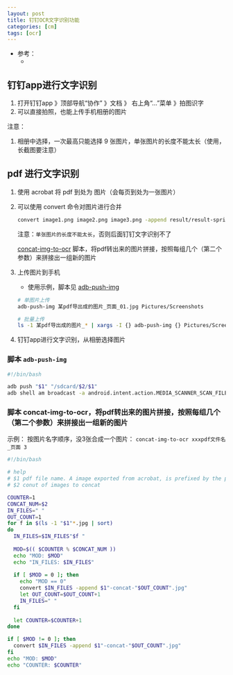 ```yaml
---
layout: post
title: 钉钉OCR文字识别功能
categories: [cm]
tags: [ocr]
---
```


* 参考： 
    * []()


## 钉钉app进行文字识别

1. 打开钉钉app 》顶部导航“协作” 》文档 》 右上角“...”菜单 》拍图识字
1. 可以直接拍照，也能上传手机相册的图片

注意：
1. 相册中选择，一次最高只能选择 9 张图片，单张图片的长度不能太长（使用，长截图要注意）


## pdf 进行文字识别

1. 使用 acrobat 将 pdf 到处为 图片（会每页到处为一张图片）

1. 可以使用 convert 命令对图片进行合并
    ~~~bash
    convert image1.png image2.png image3.png -append result/result-sprite.png
    ~~~
    注意：`单张图片的长度不能太长`，否则后面钉钉文字识别不了
    
    [concat-img-to-ocr](#concat-img-to-ocr) 脚本，将pdf转出来的图片拼接，按照每组几个（第二个参数）来拼接出一组新的图片
    
1. 上传图片到手机

    * 使用示例，脚本见 [adb-push-img](#adb-push-img)
    
    ~~~bash
    # 单图片上传
    adb-push-img 某pdf导出成的图片_页面_01.jpg Pictures/Screenshots

    # 批量上传
    ls -1 某pdf导出成的图片_* | xargs -I {} adb-push-img {} Pictures/Screenshots
    ~~~

1. 钉钉app进行文字识别，从相册选择图片




### 脚本 `adb-push-img`

<a name="adb-push-img"></a>

~~~bash
#!/bin/bash

adb push "$1" "/sdcard/$2/$1"
adb shell am broadcast -a android.intent.action.MEDIA_SCANNER_SCAN_FILE -d "file:////storage/emulated/0/$2/$1"
~~~


### 脚本 concat-img-to-ocr，将pdf转出来的图片拼接，按照每组几个（第二个参数）来拼接出一组新的图片

<a name="concat-img-to-ocr"></a>

示例： 按图片名字顺序，没3张合成一个图片： `concat-img-to-ocr xxxpdf文件名_页面 3`

~~~bash
#!/bin/bash

# help
# $1 pdf file name. A image exported from acrobat, is prefixed by the pdf file name
# $2 conut of images to concat

COUNTER=1
CONCAT_NUM=$2
IN_FILES=" "
OUT_COUNT=1
for f in $(ls -1 "$1"*.jpg | sort)
do
  IN_FILES=$IN_FILES"$f "
  
  MOD=$(( $COUNTER % $CONCAT_NUM ))
  echo "MOD: $MOD"
  echo "IN_FILES: $IN_FILES"
  
  if [ $MOD = 0 ]; then
    echo "MOD == 0"
    convert $IN_FILES -append $1"-concat-"$OUT_COUNT".jpg"
    let OUT_COUNT=$OUT_COUNT+1
    IN_FILES=" "
  fi
  
  let COUNTER=$COUNTER+1
done

if [ $MOD != 0 ]; then
  convert $IN_FILES -append $1"-concat-"$OUT_COUNT".jpg"
fi
echo "MOD: $MOD"
echo "COUNTER: $COUNTER"
~~~



























